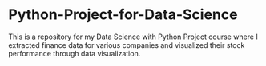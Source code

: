 # Python-Project-for-Data-Science

This is a repository for my Data Science with Python Project course where I extracted finance data for various companies and visualized their stock performance through data visualization.

